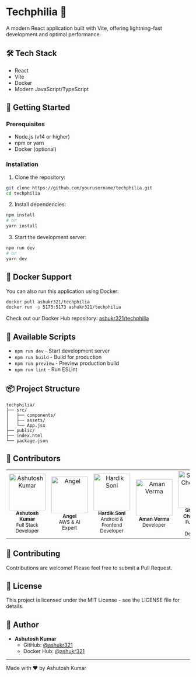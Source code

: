 # Techphilia 🚀

A modern React application built with Vite, offering lightning-fast development and optimal performance.

## 🛠️ Tech Stack

- React
- Vite
- Docker
- Modern JavaScript/TypeScript

## 🚀 Getting Started

### Prerequisites

- Node.js (v14 or higher)
- npm or yarn
- Docker (optional)

### Installation

1. Clone the repository:
```bash
git clone https://github.com/yourusername/techphilia.git
cd techphilia
```

2. Install dependencies:
```bash
npm install
# or
yarn install
```

3. Start the development server:
```bash
npm run dev
# or
yarn dev
```

## 🐳 Docker Support

You can also run this application using Docker:

```bash
docker pull ashukr321/techphilia
docker run -p 5173:5173 ashukr321/techphilia
```

Check out our Docker Hub repository: [ashukr321/techphilia](https://hub.docker.com/u/ashukr321)

## 🔧 Available Scripts

- `npm run dev` - Start development server
- `npm run build` - Build for production
- `npm run preview` - Preview production build
- `npm run lint` - Run ESLint

## 📦 Project Structure

```
techphilia/
├── src/
│   ├── components/
│   ├── assets/
│   └── App.jsx
├── public/
├── index.html
└── package.json
```

## 👥 Contributors

<table>
  <tr>
    <td align="center">
      <a href="https://github.com/Ashukr321">
        <img src="https://avatars.githubusercontent.com/Ashukr321" width="100px;" alt="Ashutosh Kumar"/>
        <br />
        <sub><b>Ashutosh Kumar</b></sub>
      </a>
      <br />
      <sub>Full Stack Developer</sub>
    </td>
    <td align="center">
      <a href="https://github.com/angel7544">
        <img src="https://avatars.githubusercontent.com/angel7544" width="100px;" alt="Angel"/>
        <br />
        <sub><b>Angel</b></sub>
      </a>
      <br />
      <sub>AWS & AI Expert</sub>
    </td>
    <td align="center">
      <a href="https://github.com/ItsHardikSoni">
        <img src="https://avatars.githubusercontent.com/ItsHardikSoni" width="100px;" alt="Hardik Soni"/>
        <br />
        <sub><b>Hardik Soni</b></sub>
      </a>
      <br />
      <sub>Android & Frontend Developer</sub>
    </td>
    <td align="center">
      <a href="https://github.com/amanver02">
        <img src="https://avatars.githubusercontent.com/amanver02" width="100px;" alt="Aman Verma"/>
        <br />
        <sub><b>Aman Verma</b></sub>
      </a>
      <br />
      <sub>Developer</sub>
    </td>
    <td align="center">
      <a href="https://github.com/JRshubhu12">
        <img src="https://avatars.githubusercontent.com/JRshubhu12" width="100px;" alt="Shubham Choudhary"/>
        <br />
        <sub><b>Shubham Choudhary</b></sub>
      </a>
      <br />
      <sub>Full Stack MERN Developer</sub>
    </td>
  </tr>
</table>

## 🤝 Contributing

Contributions are welcome! Please feel free to submit a Pull Request.

## 📝 License

This project is licensed under the MIT License - see the LICENSE file for details.

## 👤 Author

- **Ashutosh Kumar**
  - GitHub: [@ashukr321](https://github.com/ashukr321)
  - Docker Hub: [@ashukr321](https://hub.docker.com/u/ashukr321)

---

Made with ❤️ by Ashutosh Kumar
